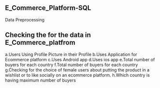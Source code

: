 ## E_Commerce_Platform-SQL

 Data Preprocessing

## Checking the for the data in E_Commerce_platfrom

a.Users Using Profile Picture in their Profile
b.Uses Application for Ecommerce platform
c.Uses Android app
d.Uses ios app
e.Total number of buyers for each country
f.Total number of buyers for each country
g.Checking for the choice of female users about putting the product in a wishlist or to like socially on an ecommerce platform.
h.Which country is having maximum number of buyers



